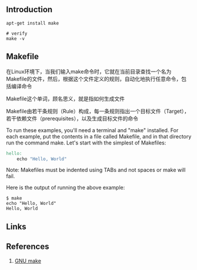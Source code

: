 ## Introduction




```shell
apt-get install make

# verify
make -v
```

## Makefile

在Linux环境下，当我们输入make命令时，它就在当前目录查找一个名为Makefile的文件，然后，根据这个文件定义的规则，自动化地执行任意命令，包括编译命令

Makefile这个单词，顾名思义，就是指如何生成文件

Makefile由若干条规则（Rule）构成，每一条规则指出一个目标文件（Target），若干依赖文件（prerequisites），以及生成目标文件的命令


To run these examples, you'll need a terminal and "make" installed. 
For each example, put the contents in a file called Makefile, and in that directory run the command make. Let's start with the simplest of Makefiles:
```makefile
hello:
    echo "Hello, World"
```

Note: Makefiles must be indented using TABs and not spaces or make will fail.

Here is the output of running the above example:

```shell
$ make
echo "Hello, World"
Hello, World
```



## Links


## References

1. [GNU make](https://www.gnu.org/software/make/manual/make.html)